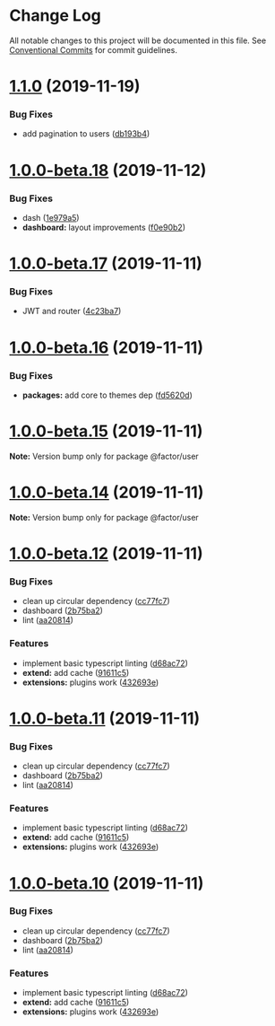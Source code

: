 # Change Log

All notable changes to this project will be documented in this file.
See [Conventional Commits](https://conventionalcommits.org) for commit guidelines.

# [1.1.0](https://github.com/fiction-com/factor/compare/v1.0.0-beta.18...v1.1.0) (2019-11-19)


### Bug Fixes

* add pagination to users ([db193b4](https://github.com/fiction-com/factor/commit/db193b4e39647d72107060bb9ae0e4286bdda626))





# [1.0.0-beta.18](https://github.com/fiction-com/factor/compare/v1.0.0-beta.17...v1.0.0-beta.18) (2019-11-12)


### Bug Fixes

* dash ([1e979a5](https://github.com/fiction-com/factor/commit/1e979a5e865400f4bcef6e106532dfdc13bea5a7))
* **dashboard:** layout improvements ([f0e90b2](https://github.com/fiction-com/factor/commit/f0e90b2786f95a29deb024a67cc36adb8e1d2856))





# [1.0.0-beta.17](https://github.com/fiction-com/factor/compare/v1.0.0-beta.16...v1.0.0-beta.17) (2019-11-11)


### Bug Fixes

* JWT and router ([4c23ba7](https://github.com/fiction-com/factor/commit/4c23ba75543fe1cd646291ac5885128ac31b1c78))





# [1.0.0-beta.16](https://github.com/fiction-com/factor/compare/v1.0.0-beta.15...v1.0.0-beta.16) (2019-11-11)


### Bug Fixes

* **packages:** add core to themes dep ([fd5620d](https://github.com/fiction-com/factor/commit/fd5620d45024ee77549dd08ba78e85e3ede12ecc))





# [1.0.0-beta.15](https://github.com/fiction-com/factor/compare/v1.0.0-beta.14...v1.0.0-beta.15) (2019-11-11)

**Note:** Version bump only for package @factor/user





# [1.0.0-beta.14](https://github.com/fiction-com/factor/compare/v1.0.0-beta.13...v1.0.0-beta.14) (2019-11-11)

**Note:** Version bump only for package @factor/user





# [1.0.0-beta.12](https://github.com/fiction-com/factor/compare/v1.0.0-beta.9...v1.0.0-beta.12) (2019-11-11)


### Bug Fixes

* clean up circular dependency ([cc77fc7](https://github.com/fiction-com/factor/commit/cc77fc7fe87a52ba1a9cd5303cbb0c9015a0ae52))
* dashboard ([2b75ba2](https://github.com/fiction-com/factor/commit/2b75ba224f0d3c310960d2ae72ff61a82124a90b))
* lint ([aa20814](https://github.com/fiction-com/factor/commit/aa208140db31d42b6fe69b7056a2844f0a78b853))


### Features

* implement basic typescript linting ([d68ac72](https://github.com/fiction-com/factor/commit/d68ac72d72b93712a55269b3bd71a0d0e741b519))
* **extend:** add cache ([91611c5](https://github.com/fiction-com/factor/commit/91611c5c10576f6ec7381406b4468483c565610d))
* **extensions:** plugins work ([432693e](https://github.com/fiction-com/factor/commit/432693ed993e6a55a24c672186b4988cc120aaf0))





# [1.0.0-beta.11](https://github.com/fiction-com/factor/compare/v1.0.0-beta.9...v1.0.0-beta.11) (2019-11-11)


### Bug Fixes

* clean up circular dependency ([cc77fc7](https://github.com/fiction-com/factor/commit/cc77fc7fe87a52ba1a9cd5303cbb0c9015a0ae52))
* dashboard ([2b75ba2](https://github.com/fiction-com/factor/commit/2b75ba224f0d3c310960d2ae72ff61a82124a90b))
* lint ([aa20814](https://github.com/fiction-com/factor/commit/aa208140db31d42b6fe69b7056a2844f0a78b853))


### Features

* implement basic typescript linting ([d68ac72](https://github.com/fiction-com/factor/commit/d68ac72d72b93712a55269b3bd71a0d0e741b519))
* **extend:** add cache ([91611c5](https://github.com/fiction-com/factor/commit/91611c5c10576f6ec7381406b4468483c565610d))
* **extensions:** plugins work ([432693e](https://github.com/fiction-com/factor/commit/432693ed993e6a55a24c672186b4988cc120aaf0))





# [1.0.0-beta.10](https://github.com/fiction-com/factor/compare/v1.0.0-beta.9...v1.0.0-beta.10) (2019-11-11)


### Bug Fixes

* clean up circular dependency ([cc77fc7](https://github.com/fiction-com/factor/commit/cc77fc7fe87a52ba1a9cd5303cbb0c9015a0ae52))
* dashboard ([2b75ba2](https://github.com/fiction-com/factor/commit/2b75ba224f0d3c310960d2ae72ff61a82124a90b))
* lint ([aa20814](https://github.com/fiction-com/factor/commit/aa208140db31d42b6fe69b7056a2844f0a78b853))


### Features

* implement basic typescript linting ([d68ac72](https://github.com/fiction-com/factor/commit/d68ac72d72b93712a55269b3bd71a0d0e741b519))
* **extend:** add cache ([91611c5](https://github.com/fiction-com/factor/commit/91611c5c10576f6ec7381406b4468483c565610d))
* **extensions:** plugins work ([432693e](https://github.com/fiction-com/factor/commit/432693ed993e6a55a24c672186b4988cc120aaf0))
